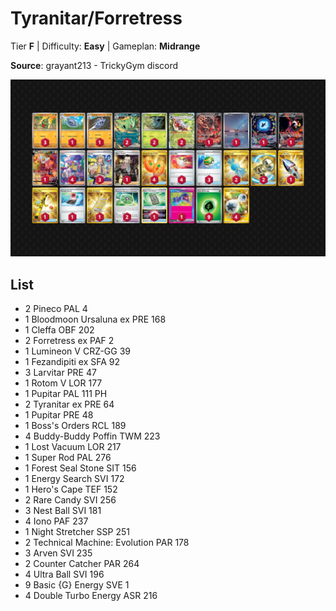 # Tyranitar/Forretress

Tier **F** | Difficulty: **Easy** | Gameplan: **Midrange**

**Source**: grayant213 - TrickyGym discord

![decklist](../../!Images/Standard/15BRS-PRE/Tyranitar-Forretress.png)

## List
* 2 Pineco PAL 4
* 1 Bloodmoon Ursaluna ex PRE 168
* 1 Cleffa OBF 202
* 2 Forretress ex PAF 2
* 1 Lumineon V CRZ-GG 39
* 1 Fezandipiti ex SFA 92
* 3 Larvitar PRE 47
* 1 Rotom V LOR 177
* 1 Pupitar PAL 111 PH
* 2 Tyranitar ex PRE 64
* 1 Pupitar PRE 48
* 1 Boss's Orders RCL 189
* 4 Buddy-Buddy Poffin TWM 223
* 1 Lost Vacuum LOR 217
* 1 Super Rod PAL 276
* 1 Forest Seal Stone SIT 156
* 1 Energy Search SVI 172
* 1 Hero's Cape TEF 152
* 2 Rare Candy SVI 256
* 3 Nest Ball SVI 181
* 4 Iono PAF 237
* 1 Night Stretcher SSP 251
* 2 Technical Machine: Evolution PAR 178
* 3 Arven SVI 235
* 2 Counter Catcher PAR 264
* 4 Ultra Ball SVI 196
* 9 Basic {G} Energy SVE 1
* 4 Double Turbo Energy ASR 216
